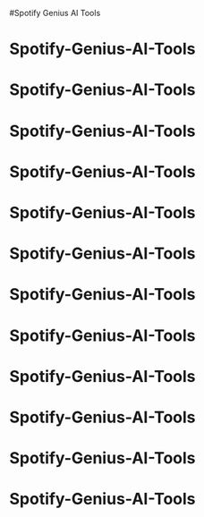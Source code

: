 #Spotify Genius AI Tools
# Spotify-Genius-AI-Tools
# Spotify-Genius-AI-Tools
# Spotify-Genius-AI-Tools
# Spotify-Genius-AI-Tools
# Spotify-Genius-AI-Tools
# Spotify-Genius-AI-Tools
# Spotify-Genius-AI-Tools
# Spotify-Genius-AI-Tools
# Spotify-Genius-AI-Tools
# Spotify-Genius-AI-Tools
# Spotify-Genius-AI-Tools
# Spotify-Genius-AI-Tools
